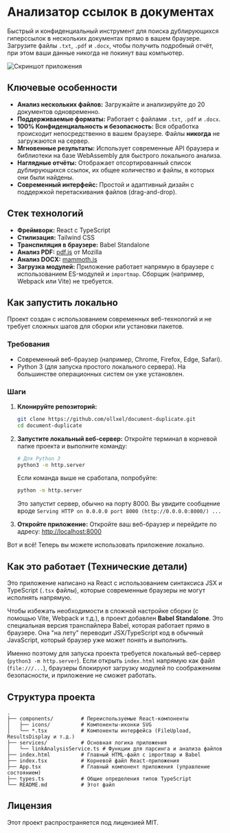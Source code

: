 # Анализатор ссылок в документах

Быстрый и конфиденциальный инструмент для поиска дублирующихся гиперссылок в нескольких документах прямо в вашем браузере. Загрузите файлы `.txt`, `.pdf` и `.docx`, чтобы получить подробный отчёт, при этом ваши данные никогда не покинут ваш компьютер.

![Скриншот приложения](https://i.imgur.com/7jYx0fM.png)

## Ключевые особенности

-   **Анализ нескольких файлов:** Загружайте и анализируйте до 20 документов одновременно.
-   **Поддерживаемые форматы:** Работает с файлами `.txt`, `.pdf` и `.docx`.
-   **100% Конфиденциальность и безопасность:** Вся обработка происходит непосредственно в вашем браузере. Файлы **никогда** не загружаются на сервер.
-   **Мгновенные результаты:** Использует современные API браузера и библиотеки на базе WebAssembly для быстрого локального анализа.
-   **Наглядные отчёты:** Отображает отсортированный список дублирующихся ссылок, их общее количество и файлы, в которых они были найдены.
-   **Современный интерфейс:** Простой и адаптивный дизайн с поддержкой перетаскивания файлов (drag-and-drop).

## Стек технологий

-   **Фреймворк:** React с TypeScript
-   **Стилизация:** Tailwind CSS
-   **Транспиляция в браузере:** Babel Standalone
-   **Анализ PDF:** [pdf.js](https://mozilla.github.io/pdf.js/) от Mozilla
-   **Анализ DOCX:** [mammoth.js](https://github.com/mwilliamson/mammoth.js)
-   **Загрузка модулей:** Приложение работает напрямую в браузере с использованием ES-модулей и `importmap`. Сборщик (например, Webpack или Vite) не требуется.

## Как запустить локально

Проект создан с использованием современных веб-технологий и не требует сложных шагов для сборки или установки пакетов.

### Требования

-   Современный веб-браузер (например, Chrome, Firefox, Edge, Safari).
-   Python 3 (для запуска простого локального сервера). На большинстве операционных систем он уже установлен.

### Шаги

1.  **Клонируйте репозиторий:**
    ```bash
    git clone https://github.com/ollxel/document-duplicate.git
    cd document-duplicate
    ```

2.  **Запустите локальный веб-сервер:**
    Откройте терминал в корневой папке проекта и выполните команду:
    ```bash
    # Для Python 3
    python3 -m http.server
    ```
    
    Если команда выше не сработала, попробуйте:
    ```bash
    python -m http.server
    ```

    Это запустит сервер, обычно на порту 8000. Вы увидите сообщение вроде `Serving HTTP on 0.0.0.0 port 8000 (http://0.0.0.0:8000/) ...`

3.  **Откройте приложение:**
    Откройте ваш веб-браузер и перейдите по адресу:
    [http://localhost:8000](http://localhost:8000)

Вот и всё! Теперь вы можете использовать приложение локально.

## Как это работает (Технические детали)

Это приложение написано на React с использованием синтаксиса JSX и TypeScript (`.tsx` файлы), которые современные браузеры не могут исполнять напрямую.

Чтобы избежать необходимости в сложной настройке сборки (с помощью Vite, Webpack и т.д.), в проект добавлен **Babel Standalone**. Это специальная версия транспайлера Babel, которая работает прямо в браузере. Она "на лету" переводит JSX/TypeScript код в обычный JavaScript, который браузер уже может понять и выполнить.

Именно поэтому для запуска проекта требуется локальный веб-сервер (`python3 -m http.server`). Если открыть `index.html` напрямую как файл (`file:///...`), браузеры блокируют загрузку модулей по соображениям безопасности, и приложение не сможет работать.

## Структура проекта

```
.
├── components/         # Переиспользуемые React-компоненты
│   ├── icons/          # Компоненты-иконки SVG
│   └── *.tsx           # Компоненты интерфейса (FileUpload, ResultsDisplay и т.д.)
├── services/           # Основная логика приложения
│   └── linkAnalysisService.ts # Функции для парсинга и анализа файлов
├── index.html          # Главный HTML-файл с importmap и Babel
├── index.tsx           # Корневой файл React-приложения
├── App.tsx             # Главный компонент приложения (управление состоянием)
├── types.ts            # Общие определения типов TypeScript
└── README.md           # Этот файл
```

## Лицензия

Этот проект распространяется под лицензией MIT.